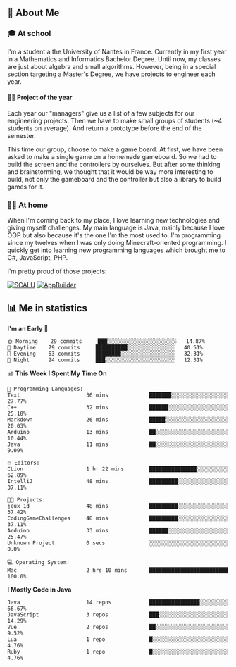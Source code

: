 ## 👀 About Me

### 🎓 At school

I'm a student a the University of Nantes in France. Currently in my first year in a Mathematics and Informatics Bachelor Degree. Until now, my classes are just about algebra and small algorithms. However, being in a special section targeting a Master's Degree, we have projects to engineer each year. 

#### 🔧🔬 Project of the year

Each year our "managers" give us a list of a few subjects for our engineering projects. Then we have to make small groups of students (~4 students on average). And return a prototype before the end of the semester.

This time our group, choose to make a game board. At first, we have been asked to make a single game on a homemade gameboard. So we had to build the screen and the controllers by ourselves. 
But after some thinking and brainstorming, we thought that it would be way more interesting to build, not only the gameboard and the controller but also a library to build games for it.

### 👨‍💻 At home

When I'm coming back to my place, I love learning new technologies and giving myself challenges. My main language is Java, mainly because I love OOP but also because it's the one I'm the most used to. I'm programming since my twelves when I was only doing Minecraft-oriented programming.  I quickly get into learning new programming languages which brought me to C#, JavaScript, PHP. 

I'm pretty proud of those projects:

[![SCALU](https://github-readme-stats.vercel.app/api/pin?username=renardfute&repo=SCALU)](https://github.com/renardfute/scalu)
[![AppBuilder](https://github-readme-stats.vercel.app/api/pin?username=pulsedev2&repo=AppBuilder)](https://github.com/pulsedev2/AppBuilder)

## 📊 Me in statistics
<!--START_SECTION:waka-->
**I'm an Early 🐤** 

```text
🌞 Morning    29 commits     ███░░░░░░░░░░░░░░░░░░░░░░   14.87% 
🌆 Daytime    79 commits     ██████████░░░░░░░░░░░░░░░   40.51% 
🌃 Evening    63 commits     ████████░░░░░░░░░░░░░░░░░   32.31% 
🌙 Night      24 commits     ███░░░░░░░░░░░░░░░░░░░░░░   12.31%

```


📊 **This Week I Spent My Time On** 

```text
💬 Programming Languages: 
Text                     36 mins             ███████░░░░░░░░░░░░░░░░░░   27.77% 
C++                      32 mins             ██████░░░░░░░░░░░░░░░░░░░   25.18% 
Markdown                 26 mins             █████░░░░░░░░░░░░░░░░░░░░   20.03% 
Arduino                  13 mins             ██░░░░░░░░░░░░░░░░░░░░░░░   10.44% 
Java                     11 mins             ██░░░░░░░░░░░░░░░░░░░░░░░   9.09%

🔥 Editors: 
CLion                    1 hr 22 mins        ███████████████░░░░░░░░░░   62.89% 
IntelliJ                 48 mins             █████████░░░░░░░░░░░░░░░░   37.11%

🐱‍💻 Projects: 
jeux_1d                  48 mins             █████████░░░░░░░░░░░░░░░░   37.42% 
CodingGameChallenges     48 mins             █████████░░░░░░░░░░░░░░░░   37.11% 
Arduino                  33 mins             ██████░░░░░░░░░░░░░░░░░░░   25.47% 
Unknown Project          0 secs              ░░░░░░░░░░░░░░░░░░░░░░░░░   0.0%

💻 Operating System: 
Mac                      2 hrs 10 mins       █████████████████████████   100.0%

```

**I Mostly Code in Java** 

```text
Java                     14 repos            ████████████████░░░░░░░░░   66.67% 
JavaScript               3 repos             ███░░░░░░░░░░░░░░░░░░░░░░   14.29% 
Vue                      2 repos             ██░░░░░░░░░░░░░░░░░░░░░░░   9.52% 
Lua                      1 repo              █░░░░░░░░░░░░░░░░░░░░░░░░   4.76% 
Ruby                     1 repo              █░░░░░░░░░░░░░░░░░░░░░░░░   4.76%

```



<!--END_SECTION:waka-->
